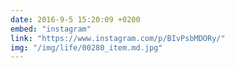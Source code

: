 ```yaml
---
date: 2016-9-5 15:20:09 +0200
embed: "instagram"
link: "https://www.instagram.com/p/BIvPsbMDORy/"
img: "/img/life/00280_item.md.jpg"
---
```

